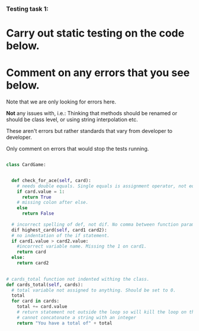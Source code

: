 ### Testing task 1:

# Carry out static testing on the code below.
# Comment on any errors that you see below.

Note that we are only looking for errors here.

**Not** any issues with, i.e.: 
Thinking that methods should be renamed or should be class level, or using string interpolation etc. 

These aren't errors but rather standards that vary from developer to developer. 

Only comment on errors that would stop the tests running.

```python

class CardGame:


  def check_for_ace(self, card):
    # needs double equals. Single equals is assignment operator, not equality.
    if card.value = 1:
      return True
    # missing colon after else.
    else
      return False
   
  # incorrect spelling of def, not dif. No comma between function parameters card1 and card2 in the highest_card functiion.
  dif highest_card(self, card1 card2):
  # no indentation of the if statement.
  if card1.value > card2.value:
    #incorrect variable name. Missing the 1 on card1.
    return card
  else:
    return card2
  

# cards_total function not indented withing the class.
def cards_total(self, cards):
  # total variable not assigned to anything. Should be set to 0.
  total
  for card in cards:
    total += card.value
    # return statement not outside the loop so will kill the loop on the first interation.
    # cannot concatonate a string with an integer
    return "You have a total of" + total
  
```
